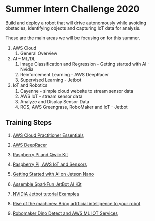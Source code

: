 # Summer Intern Challenge 2020

Build and deploy a robot that will drive autonomously while avoiding obstacles, identifying objects and capturing IoT data for analysis. 

These are the main areas we will be focusing on for this summer.
1. AWS Cloud
	1. General Overview
1. AI – ML/DL
	1. Image Classification and Regression - Getting started with AI - Nvidia
	1. Reinforcement Learning - AWS DeepRacer
	1. Supervised Learning - Jetbot
1. IoT and Robotics
	1. Cayenne - simple cloud website to stream sensor data
	1. AWS IoT - stream sensor data
	1. Analyze and Display Sensor Data
	1. ROS, AWS Greengrass, RoboMaker and IoT - Jetbot

## Training Steps
1. [AWS Cloud Practitioner Essentials](https://github.com/jetbotml/Summer_Intern_Challenge_2020/blob/master/1_AWS_Cloud_Practitioner_Essentials)

1. [AWS DeepRacer](https://github.com/jetbotml/Summer_Intern_Challenge_2020/blob/master/2_AWS_DeepRacer)

1. [Raspberry Pi and Qwiic Kit](https://github.com/jetbotml/Summer_Intern_Challenge_2020/blob/master/3_Raspberry_Pi_and_Qwiic_Kit)

1. [Raspberry Pi, AWS IoT and Sensors](https://github.com/jetbotml/Summer_Intern_Challenge_2020/blob/master/4_RaspberryPi_AWSIoT_Sensors)

1. [Getting Started with AI on Jetson Nano](https://github.com/jetbotml/Summer_Intern_Challenge_2020/blob/master/5_Getting_Started_with_AI_on_Jetson_Nano)

1. [Assemble SparkFun JetBot AI Kit](https://learn.sparkfun.com/tutorials/assembly-guide-for-sparkfun-jetbot-ai-kit-v20)

1. [NVIDIA Jetbot tutorial Examples](https://github.com/NVIDIA-AI-IOT/jetbot/wiki/examples)

1. [Rise of the machines: Bring artificial intelligence to your robot](https://robomakerworkshops.com/jetbot-ml-workshop/)

1. [Robomaker Dino Detect and AWS ML IOT Services](https://github.com/jetbotml/Summer_Intern_Challenge_2020/blob/master/9_Robomaker_Dino_Detect_and_AWS_ML_IOT_Services)

